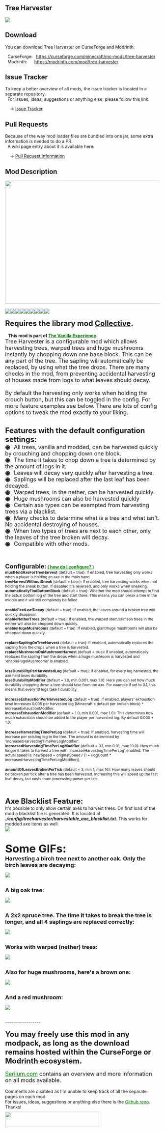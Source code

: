 <h2>Tree Harvester</h2>
<p><a href="https://github.com/Serilum/Tree-Harvester"><img src="https://serilum.com/assets/data/logo/tree-harvester.png"></a></p><h2>Download</h2>
<p>You can download Tree Harvester on CurseForge and Modrinth:</p><p>&nbsp;&nbsp;CurseForge: &nbsp;&nbsp;<a href="https://curseforge.com/minecraft/mc-mods/tree-harvester">https://curseforge.com/minecraft/mc-mods/tree-harvester</a><br>&nbsp;&nbsp;Modrinth: &nbsp;&nbsp;&nbsp;&nbsp;&nbsp;<a href="https://modrinth.com/mod/tree-harvester">https://modrinth.com/mod/tree-harvester</a></p>
<h2>Issue Tracker</h2>
<p>To keep a better overview of all mods, the issue tracker is located in a separate repository.<br>&nbsp;&nbsp;For issues, ideas, suggestions or anything else, please follow this link:</p>
<p>&nbsp;&nbsp;&nbsp;&nbsp;-> <a href="https://serilum.com/url/issue-tracker">Issue Tracker</a></p>
<h2>Pull Requests</h2>
<p>Because of the way mod loader files are bundled into one jar, some extra information is needed to do a PR.<br>&nbsp;&nbsp;A wiki page entry about it is available here:</p>
<p>&nbsp;&nbsp;&nbsp;&nbsp;-> <a href="https://serilum.com/url/pull-requests">Pull Request Information</a></p>
<h2>Mod Description</h2>
<p><a href="https://serilum.com/" rel="nofollow"><img src="https://github.com/ricksouth/serilum-mc-mods/raw/master/description/a1.jpg" alt="" width="838" height="400"></a><br><br><a href="https://legacy.curseforge.com/minecraft/mc-mods/tree-harvester/files"><img src="https://github.com/ricksouth/serilum-mc-mods/raw/master/description/Versions/header.png"></a><a href="https://legacy.curseforge.com/minecraft/mc-mods/tree-harvester/files/all?filter-status=1&filter-game-version=1738749986:75125" rel="nofollow"><img src="https://github.com/ricksouth/serilum-mc-mods/raw/master/description/Versions/1_20.png"></a><a href="https://legacy.curseforge.com/minecraft/mc-mods/tree-harvester/files/all?filter-status=1&filter-game-version=1738749986:73407" rel="nofollow"><img src="https://github.com/ricksouth/serilum-mc-mods/raw/master/description/Versions/1_19.png"></a><a href="https://legacy.curseforge.com/minecraft/mc-mods/tree-harvester/files/all?filter-status=1&filter-game-version=1738749986:73250" rel="nofollow"><img src="https://github.com/ricksouth/serilum-mc-mods/raw/master/description/Versions/1_18.png"></a><a href="https://legacy.curseforge.com/minecraft/mc-mods/tree-harvester/files/all?filter-status=1&filter-game-version=1738749986:73242" rel="nofollow"><img src="https://github.com/ricksouth/serilum-mc-mods/raw/master/description/Versions/1_17.png"></a><a href="https://legacy.curseforge.com/minecraft/mc-mods/tree-harvester/files/all?filter-status=1&filter-game-version=1738749986:70886" rel="nofollow"><img src="https://github.com/ricksouth/serilum-mc-mods/raw/master/description/Versions/1_16.png"></a><a href="https://legacy.curseforge.com/minecraft/mc-mods/tree-harvester/files/all?filter-status=1&filter-game-version=1738749986:68722" rel="nofollow"><img src="https://github.com/ricksouth/serilum-mc-mods/raw/master/description/Versions/1_15.png"></a><a href="https://legacy.curseforge.com/minecraft/mc-mods/tree-harvester/files/all?filter-status=1&filter-game-version=1738749986:64806" rel="nofollow"><img src="https://github.com/ricksouth/serilum-mc-mods/raw/master/description/Versions/1_14.png"></a><a href="https://legacy.curseforge.com/minecraft/mc-mods/tree-harvester/files/all?filter-status=1&filter-game-version=1738749986:628" rel="nofollow"><img src="https://github.com/ricksouth/serilum-mc-mods/raw/master/description/Versions/1_12.png"></a><br><br><strong><span style="font-size:24px">Requires the library mod&nbsp;<a style="font-size:24px" href="https://www.curseforge.com/minecraft/mc-mods/collective" rel="nofollow">Collective</a>.</span></strong><strong>&nbsp;<br><br> &nbsp; &nbsp;This mod is part of <span style="color:#008000"><a style="color:#008000" href="https://curseforge.com/minecraft/modpacks/the-vanilla-experience" rel="nofollow">The Vanilla Experience</a></span>.</strong><br><span style="font-size:18px">Tree Harvester is a configurable mod which allows harvesting trees, warped trees and huge mushrooms instantly by chopping down one base block. This can be any part of the tree. The sapling will automatically be replaced, by using what the tree drops. There are many checks in the mod, from preventing accidental harvesting of houses made from logs to what leaves should decay.<br><br>By default the harvesting only works when holding the crouch button, but this can be toggled in the config. For more feature examples see below. There are lots of config options to tweak the mod exactly to your liking.</span><br><br><br><span style="font-size:24px"><strong>Features with the default configuration settings:</strong></span><br><span style="font-size:18px"><strong>◉&nbsp; &nbsp;</strong>All trees, vanilla and modded, can be harvested quickly by crouching and chopping down one block.<br><strong>◉&nbsp; &nbsp;</strong>The time it takes to chop down a tree is determined by the amount of logs in it.<br><strong>◉&nbsp; &nbsp;</strong>Leaves will decay very quickly after harvesting a tree.<br><strong>◉&nbsp; &nbsp;</strong>Saplings will be replaced after the last leaf has been decayed.<br><strong>◉&nbsp; &nbsp;</strong>Warped trees, in the nether, can be harvested quickly.<br><strong>◉&nbsp; &nbsp;</strong>Huge mushrooms can also be harvested quickly<br><strong>◉&nbsp; &nbsp;</strong>Certain axe types can be exempted from harvesting trees via a blacklist.<br><strong>◉&nbsp; &nbsp;</strong>Many checks to determine what is a tree and what isn't. No accidental destroying of houses.<br><strong>◉&nbsp; &nbsp;</strong>When two types of trees are next to each other, only the leaves of the tree broken will decay.<br><strong>◉&nbsp; &nbsp;</strong>Compatible with other mods.<br></span><br><br><br><strong><span style="font-size:20px">Configurable:</span> <span style="color:#008000;font-size:14px"><a style="color:#008000" href="https://github.com/ricksouth/serilum-mc-mods/wiki/how-to-configure-mods" rel="nofollow">(&nbsp;how do I configure?&nbsp;)</a></span><br></strong><span style="font-size:12px"><strong>mustHoldAxeForTreeHarvest</strong>&nbsp;(default = true): If enabled, tree harvesting only works when a player is holding an axe in the main hand.</span><br><span style="font-size:12px"><strong>treeHarvestWithoutSneak</strong>&nbsp;(default = false): If enabled, tree harvesting works when not holding the sneak button. If disabled it's reversed, and only works when sneaking.</span><br><span style="font-size:12px"><strong>automaticallyFindBottomBlock</strong>&nbsp;(default = true): Whether the mod should attempt to find the actual bottom log of the tree and start there. This means you can break a tree in the middle and it will still completely be felled.</span><br><br><span style="font-size:12px"><strong>enableFastLeafDecay</strong>&nbsp;(default = true): If enabled, the leaves around a broken tree will quickly disappear.</span><br><span style="font-size:12px"><strong>enableNetherTrees</strong>&nbsp;(default = true): If enabled, the warped stem/crimson trees in the nether will also be chopped down quickly.</span><br><span style="font-size:12px"><strong>enableHugeMushrooms</strong>&nbsp;(default = true): If enabled, giant/huge mushrooms will also be chopped down quickly.</span><br><br><span style="font-size:12px"><strong>replaceSaplingOnTreeHarvest</strong>&nbsp;(default = true): If enabled, automatically replaces the sapling from the drops when a tree is harvested.</span><br><span style="font-size:12px"><strong>replaceMushroomOnMushroomHarvest</strong>&nbsp;(default = true): If enabled, automatically replaces the sapling from the drops when a huge mushroom is harvested and 'enableHugeMushrooms' is enabled.</span><br><br><span style="font-size:12px"><strong>loseDurabilityPerHarvestedLog</strong>&nbsp;(default = true): If enabled, for every log harvested, the axe held loses durability.</span><br><span style="font-size:12px"><strong>loseDurabilityModifier</strong>&nbsp;(default = 1.0, min 0.001, max 1.0): Here you can set how much durability chopping down a tree should take from the axe. For example if set to 0.1, this means that every 10 logs take 1 durability.</span><br><br><span style="font-size:12px"><strong>increaseExhaustionPerHarvestedLog</strong>&nbsp;(default = true): If enabled, players' exhaustion level increases 0.005 per harvested log (Minecraft's default per broken block) * increaseExhaustionModifier.</span><br><span style="font-size:12px"><strong>increaseExhaustionModifier</strong>&nbsp;(default = 1.0, min 0.001, max 1.0): This determines how much exhaustion should be added to the player per harvested log. By default 0.005 * 1.0.</span><br><br><span style="font-size:12px"><strong>increaseHarvestingTimePerLog</strong>&nbsp;(default = true): If enabled, harvesting time will increase per existing log in the tree. The amount is determined by 'increasedHarvestingTimePerLogModifier'.</span><br><span style="font-size:12px"><strong>increasedHarvestingTimePerLogModifier</strong>&nbsp;(default = 0.1, min 0.01, max 10.0): How much longer it takes to harvest a tree with 'increaseHarvestingTimePerLog' enabled. The actual speed is: newSpeed = originalSpeed / (1 + (logCount * increasedHarvestingTimePerLogModifier)).</span><br><br><span style="font-size:12px"><strong>amountOfLeavesBrokenPerTick</strong>&nbsp;(default = 3, min 1, max 16): How many leaves should be broken per tick after a tree has been harvested. Increasing this will speed up the fast leaf decay, but costs more processing power per tick.</span><br><br><br><br><span style="font-size:24px"><strong>Axe Blacklist Feature:</strong></span><br>It's possible to only allow certain axes to harvest trees. On first load of the mod a blacklist file is generated. It is located at <strong><em>./config/treeharvester/harvestable_axe_blacklist.txt</em></strong>. This works for modded axe items as well.<br><picture><img src="https://github.com/Serilum/.cdn/raw/main/data/tree-harvester/blacklist.jpg"></picture><br><br><br><span style="font-size:36px"><strong>Some GIFs:</strong></span><br><span style="font-size:18px"><strong>Harvesting a birch tree next to another oak. Only the birch leaves are decaying:</strong></span></p>
<div class="spoiler">
<p><picture><img src="https://github.com/Serilum/.cdn/raw/main/data/tree-harvester/birch_only.gif"></picture></p>
</div>
<p>&nbsp;<br><span style="font-size:18px"><strong>A big oak tree:</strong></span></p>
<div class="spoiler">
<p><picture><img src="https://github.com/Serilum/.cdn/raw/main/data/tree-harvester/big_oak_only.gif"></picture></p>
</div>
<p>&nbsp;<br><span style="font-size:18px"><strong>A 2x2 spruce tree. The time it takes to break the tree is longer, and all 4 saplings are replaced correctly:</strong></span></p>
<div class="spoiler">
<p><picture><img src="https://github.com/Serilum/.cdn/raw/main/data/tree-harvester/big_spruce.gif"></picture></p>
</div>
<p>&nbsp;<br><span style="font-size:18px"><strong>Works with warped (nether) trees:</strong></span></p>
<div class="spoiler">
<p><picture><img src="https://github.com/Serilum/.cdn/raw/main/data/tree-harvester/nether_tree.gif"></picture></p>
</div>
<p>&nbsp;<br><span style="font-size:18px"><strong>Also for huge mushrooms, here's a brown one:</strong></span></p>
<div class="spoiler">
<p><picture><img src="https://github.com/Serilum/.cdn/raw/main/data/tree-harvester/brown_mushroom.gif"></picture></p>
</div>
<p>&nbsp;<br><span style="font-size:18px"><strong>And a red mushroom:</strong></span></p>
<div class="spoiler">
<p><picture><img src="https://github.com/Serilum/.cdn/raw/main/data/tree-harvester/red_mushroom.gif"></picture></p>
</div>
<p><br>------------------<br><br><span style="font-size:24px"><strong>You may freely use this mod in any modpack, as long as the download remains hosted within the CurseForge or Modrinth ecosystem.</strong></span><br><br><span style="font-size:18px"><a style="font-size:18px;color:#008000" href="https://serilum.com/" rel="nofollow">Serilum.com</a> contains an overview and more information on all mods available.</span><br><br><span style="font-size:14px">Comments are disabled as I'm unable to keep track of all the separate pages on each mod.</span><span style="font-size:14px"><br>For issues, ideas, suggestions or anything else there is the&nbsp;<a style="font-size:14px;color:#008000" href="https://github.com/ricksouth/serilum-mc-mods/" rel="nofollow">Github repo</a>. Thanks!</span><span style="font-size:6px"><br><br></span><a href="https://ricksouth.com/donate" rel="nofollow"><img src="https://raw.githubusercontent.com/ricksouth/serilum-mc-mods/master/description/Shields/donation_rounded.svg" alt="" width="306" height="50"></a></p>